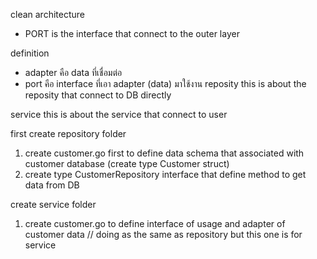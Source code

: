 
clean architecture
- PORT is the interface that connect to the outer layer


definition
- adapter คือ data ที่เชื่อมต่อ
- port คือ interface ที่เอา adapter (data) มาใช้งาน
reposity
this is about the reposity that connect to DB directly

service
this is about the service that connect to user


first create repository folder
1. create customer.go first to define data schema that associated with customer database (create type Customer struct)
2. create type CustomerRepository interface that define method to get data from DB

create service folder
1. create customer.go to define interface of usage and adapter of customer data // doing as the same as repository but this one is for service